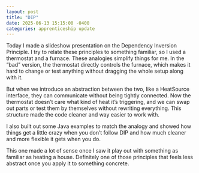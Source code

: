 ```yaml
---
layout: post
title: "DIP"
date: 2025-06-13 15:15:00 -0400
categories: apprenticeship update
---
```


Today I made a slideshow presentation on the Dependency Inversion Principle.
I try to relate these principles to something familiar, so I used a thermostat
and a furnace. These analogies simplify things for me. In the “bad” version,
the thermostat directly controls the furnace, which makes it hard to change
or test anything without dragging the whole setup along with it.

But when we introduce an abstraction between the two, like a HeatSource
interface, they can communicate without being tightly connected. Now the
thermostat doesn’t care what kind of heat it’s triggering, and we can swap
out parts or test them by themselves without rewriting everything. This
structure made the code cleaner and way easier to work with.

I also built out some Java examples to match the analogy and showed how
things get a little crazy when you don’t follow DIP and how much cleaner
and more flexible it gets when you do.

This one made a lot of sense once I saw it play out with something as familiar
as heating a house. Definitely one of those principles that feels less abstract
once you apply it to something concrete.

